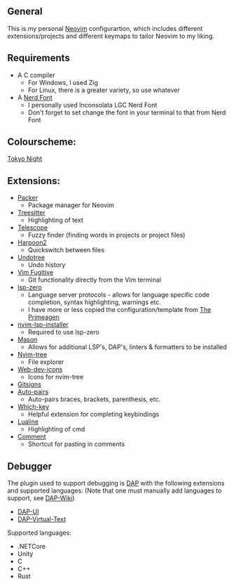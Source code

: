## General
This is my personal [Neovim](https://github.com/neovim/neovim) configurartion, which includes different extensions/projects and different keymaps to tailor Neovim to my liking.

## Requirements
  - A C compiler
    - For Windows, I used Zig
    - For Linux, there is a greater variety, so use whatever
  - A [Nerd Font](https://www.nerdfonts.com)
    - I personally used Inconsolata LGC Nerd Font
    - Don't forget to set change the font in your terminal to that from Nerd Font

## Colourscheme: 
  [Tokyo Night](https://github.com/folke/tokyonight.nvim)

## Extensions:
  - [Packer](https://github.com/wbthomason/packer.nvim)
    - Package manager for Neovim
  - [Treesitter](https://github.com/nvim-treesitter/nvim-treesitter)
    - Highlighting of text
  - [Telescope](https://github.com/nvim-telescope/telescope.nvim)
    - Fuzzy finder (finding words in projects or project files)
  - [Harpoon2](https://github.com/ThePrimeagen/harpoon/tree/harpoon2)
    - Quickswitch between files
  - [Undotree](https://github.com/mbbill/undotree)
    - Undo history
  - [Vim Fugitive](https://github.com/tpope/vim-fugitive)
    - Git functionality directly from the Vim terminal
  - [lsp-zero](https://github.com/VonHeikemen/lsp-zero.nvim)
    - Language server protocols - allows for language specific code completion, syntax highlighting, warnings etc.
    - I have more or less copied the configuration/template from [The Primeagen](https://github.com/VonHeikemen/lsp-zero.nvim/blob/v3.x/doc/md/configuration-templates.md#primes-config)
  - [nvim-lsp-installer](https://github.com/williamboman/nvim-lsp-installer)
    - Required to use lsp-zero
  - [Mason](https://github.com/williamboman/mason.nvim)
    - Allows for additional LSP's, DAP's, linters & formatters to be installed 
  - [Nvim-tree](https://github.com/nvim-tree/nvim-tree.lua)
    - File explorer
  - [Web-dev-icons](https://github.com/nvim-tree/nvim-web-devicons)
    - Icons for nvim-tree
  - [Gitsigns](https://github.com/lewis6991/gitsigns.nvim)
  - [Auto-pairs](https://github.com/windwp/nvim-autopairs)
    - Auto-pairs braces, brackets, parenthesis, etc.
  - [Which-key](https://github.com/folke/which-key.nvim)
    - Helpful extension for completing keybindings
  - [Lualine](https://github.com/nvim-lualine/lualine.nvim)
    - Highlighting of cmd
  - [Comment](https://github.com/numToStr/Comment.nvim)
    - Shortcut for pasting in comments

## Debugger
The plugin used to support debugging is [DAP](https://github.com/mfussenegger/nvim-dap) with the following extensions and supported languages: 
(Note that one must manually add languages to support, see [DAP-Wiki](https://github.com/mfussenegger/nvim-dap/wiki/Debug-Adapter-installation)) 
  - [DAP-UI](https://github.com/rcarriga/nvim-dap-ui)
  - [DAP-Virtual-Text](https://github.com/theHamsta/nvim-dap-virtual-text)

Supported languages:
  - .NETCore
  - Unity
  - C
  - C++
  - Rust


